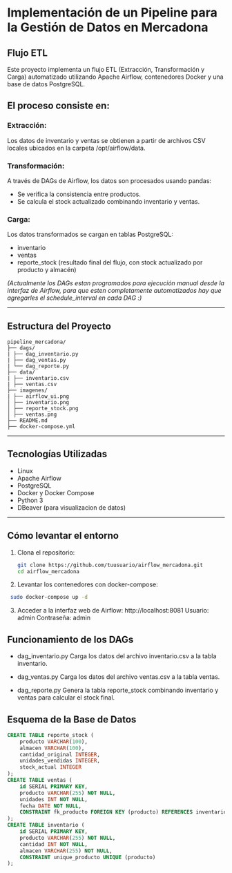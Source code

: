 # Implementación de un Pipeline para la Gestión de Datos en Mercadona

## Flujo ETL
Este proyecto implementa un flujo ETL (Extracción, Transformación y Carga) automatizado utilizando Apache Airflow, contenedores Docker y una base de datos PostgreSQL.

## El proceso consiste en:
### Extracción:
Los datos de inventario y ventas se obtienen a partir de archivos CSV locales ubicados en la carpeta /opt/airflow/data.
### Transformación:
A través de DAGs de Airflow, los datos son procesados usando pandas:
- Se verifica la consistencia entre productos.
- Se calcula el stock actualizado combinando inventario y ventas.
### Carga:
Los datos transformados se cargan en tablas PostgreSQL:
- inventario
- ventas
- reporte_stock (resultado final del flujo, con stock actualizado por producto y almacén)

*(Actualmente los DAGs estan programados para ejecución manual desde la interfaz de Airflow, para que esten completamente automatizados hay que agregarles el schedule_interval en cada DAG :)*

---

## Estructura del Proyecto
```
pipeline_mercadona/
├── dags/
| ├── dag_inventario.py
| ├── dag_ventas.py
| └── dag_reporte.py
├── data/
| ├── inventario.csv
| ├── ventas.csv
├── imagenes/
| ├── airflow_ui.png 
│ ├── inventario.png
│ ├── reporte_stock.png
│ ├── ventas.png
├── README.md 
├── docker-compose.yml
```
---

## Tecnologías Utilizadas
- Linux
- Apache Airflow
- PostgreSQL
- Docker y Docker Compose
- Python 3
- DBeaver (para visualizacion de datos)

---

## Cómo levantar el entorno

1. Clona el repositorio:
   ```bash
   git clone https://github.com/tuusuario/airflow_mercadona.git
   cd airflow_mercadona
   ```
2. Levantar los contenedores con docker-compose:
  ```bash
   sudo docker-compose up -d
  ```
3. Acceder a la interfaz web de Airflow:
   http://localhost:8081
    Usuario: admin
    Contraseña: admin

## Funcionamiento de los DAGs
- dag_inventario.py
  Carga los datos del archivo inventario.csv a la tabla inventario.

- dag_ventas.py
  Carga los datos del archivo ventas.csv a la tabla ventas.

- dag_reporte.py
  Genera la tabla reporte_stock combinando inventario y ventas para calcular el stock final.
## Esquema de la Base de Datos
```sql
CREATE TABLE reporte_stock (
    producto VARCHAR(100),
    almacen VARCHAR(100),
    cantidad_original INTEGER,
    unidades_vendidas INTEGER,
    stock_actual INTEGER
);
CREATE TABLE ventas (
    id SERIAL PRIMARY KEY,
    producto VARCHAR(255) NOT NULL,
    unidades INT NOT NULL,
    fecha DATE NOT NULL,
    CONSTRAINT fk_producto FOREIGN KEY (producto) REFERENCES inventario(producto)
);
CREATE TABLE inventario (
    id SERIAL PRIMARY KEY,
    producto VARCHAR(255) NOT NULL,
    cantidad INT NOT NULL,
    almacen VARCHAR(255) NOT NULL,
    CONSTRAINT unique_producto UNIQUE (producto)
);
```

